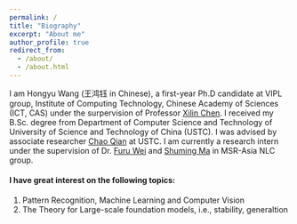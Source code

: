 ```yaml
---
permalink: /
title: "Biography"
excerpt: "About me"
author_profile: true
redirect_from: 
  - /about/
  - /about.html
---
```


I am Hongyu Wang (王鸿钰 in Chinese), a first-year Ph.D candidate at VIPL group, Institute of Computing Technology, Chinese Academy of Sciences (ICT, CAS) under the surpervision of Professor [Xilin Chen](http://vipl.ict.ac.cn/people/_xlchen/). I received my B.Sc. degree from Department of Computer Science and Technology of University of Science and Technology of China (USTC). I was advised by associate researcher [Chao Qian](http://www.lamda.nju.edu.cn/qianc/) at USTC. I am currently a research intern under the supervision of  Dr. [Furu Wei](http://gitnlp.org/) and [Shuming Ma](https://shumingma.com/) in MSR-Asia NLC group.

#### I have great interest on the following topics: 
1. Pattern Recognition, Machine Learning and Computer Vision
2. The Theory for Large-scale foundation models, i.e., stability, generaltion

